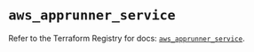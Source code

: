 # `aws_apprunner_service`

Refer to the Terraform Registry for docs: [`aws_apprunner_service`](https://registry.terraform.io/providers/hashicorp/aws/6.19.0/docs/resources/apprunner_service).
